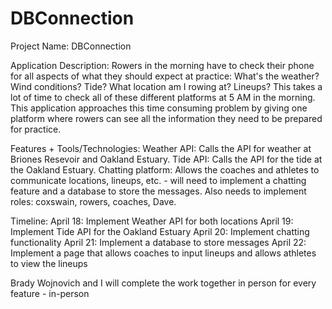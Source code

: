 # DBConnection
Project Name: DBConnection

Application Description: Rowers in the morning have to check their phone for all aspects of what they should expect at practice: 
What's the weather? 
Wind conditions? Tide? 
What location am I rowing at? 
Lineups?
This takes a lot of time to check all of these different platforms at 5 AM in the morning. This application approaches this time consuming problem by giving one platform where rowers can see all the information they need to be prepared for practice.

Features + Tools/Technologies: Weather API: Calls the API for weather at Briones Resevoir and Oakland Estuary. Tide API: Calls the API for the tide at the Oakland Estuary. Chatting platform: Allows the coaches and athletes to communicate locations, lineups, etc. - will need to implement a chatting feature and a database to store the messages. Also needs to implement roles: coxswain, rowers, coaches, Dave.

Timeline: 
April 18: Implement Weather API for both locations
April 19: Implement Tide API for the Oakland Estuary
April 20: Implement chatting functionality
April 21: Implement a database to store messages
April 22: Implement a page that allows coaches to input lineups and allows athletes to view the lineups

Brady Wojnovich and I will complete the work together in person for every feature - in-person





